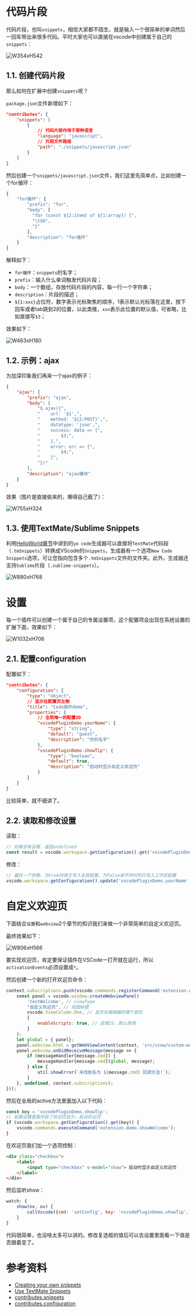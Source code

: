 # 代码片段

代码片段，也叫`snippets`，相信大家都不陌生，就是输入一个很简单的单词然后一回车带出来很多代码。平时大家也可以直接在vscode中创建属于自己的`snippets`：

![W354xH542](http://image.haoji.me/201810/20181014_154805_829_3739.png)

## 1.1. 创建代码片段

那么如何在扩展中创建`snippets`呢？

`package.json`文件新增如下：

```json
"contributes": {
    "snippets": [
		{
			// 代码片段作用于那种语言
			"language": "javascript",
			// 片段文件路径
			"path": "./snippets/javascript.json"
    	}
	]
}
```

然后创建一个`snippets/javascript.json`文件，我们这里先简单点，比如创建一个for循环：

```js
{
    "for循环": {
        "prefix": "for",
        "body": [
          "for (const ${2:item} of ${1:array}) {",
          "\t$0",
          "}"
        ],
        "description": "for循环"
    }
}
```

解释如下：

- `for循环`：`snippets`的名字；
- `prefix`：输入什么单词触发代码片段；
- `body`：一个数组，存放代码片段的内容，每一行一个字符串；
- `description`：片段的描述；
- `${1:xxx}`占位符，数字表示光标聚焦的顺序，1表示默认光标落在这里，按下回车或者tab跳到2的位置，以此类推，`xxx`表示此位置的默认值，可省略，比如直接写`$3`；

效果如下：

![W463xH180](http://image.haoji.me/201810/20181014_160218_264_4639.gif)

## 1.2. 示例：ajax

为加深印象我们再来一个ajax的例子：

```json
{
	"ajax": {
        "prefix": "ajax",
        "body": [
            "$.ajax({",
            "    url: '$1',",
            "    method: '${2:POST}',",
            "    datatype: 'json',",
            "    success: data => {",
            "        $3;",
            "    },",
            "    error: err => {",
            "        $4;",
            "    }",
            "})"
        ],
        "description": "ajax模块"
    }
}
```

效果（图片是直接偷来的，懒得自己截了）：

![W755xH324](http://image.haoji.me/201810/20181014_161040_096_7477.gif)

## 1.3. 使用TextMate/Sublime Snippets

利用[HelloWorld章节](http://blog.haoji.me/vscode-plugin-hello-world.html)中讲到的`yo code`生成器可以直接将`TextMate`代码段（`.tmSnippets`）转换成VScode的`Snippets`，生成器有一个选项`New Code Snippets`选项，可让您指向包含多个`.tmSnippets`文件的文件夹。此外，生成器还支持`Sublime`片段（`.sublime-snippets`）。

![W880xH768](http://image.haoji.me/201810/20181014_160819_308_7074.png)

# 设置

每一个插件可以创建一个属于自己的专属设置项，这个配置项会出现在系统设置的扩展下面，效果如下：

![W1032xH706](http://image.haoji.me/201810/20181014_161543_537_8983.png)

## 2.1. 配置configuration

配置如下：

```json
"contributes": {
    "configuration": {
        "type": "object",
		// 显示在配置页左侧
        "title": "Code插件demo",
        "properties": {
			// 全局唯一的配置ID
            "vscodePluginDemo.yourName": {
                "type": "string",
                "default": "guest",
                "description": "你的名字"
            },
            "vscodePluginDemo.showTip": {
                "type": "boolean",
                "default": true,
                "description": "启动时显示自定义欢迎页"
            }
        }
    }
}
```

比较简单，就不细讲了。

## 2.2. 读取和修改设置

读取：

```js
// 如果没有设置，返回undefined
const result = vscode.workspace.getConfiguration().get('vscodePluginDemo.yourName ');
```

修改：

```js
// 最后一个参数，为true时表示写入全局配置，为false或不传时则只写入工作区配置
vscode.workspace.getConfiguration().update('vscodePluginDemo.yourName', '前端艺术家', true);
```

# 自定义欢迎页

下面结合`设置`和`webview`2个章节的知识我们来做一个非常简单的自定义欢迎页。

最终效果如下：

![W806xH566](http://image.haoji.me/201810/20181014_163555_656_6492.png)

要实现欢迎页，肯定要保证插件在VSCode一打开就在运行，所以`activationEvents`必须设置成`*`。

然后创建一个新的打开欢迎页命令：

```js
context.subscriptions.push(vscode.commands.registerCommand('extension.demo.showWelcome', function (uri) {
    const panel = vscode.window.createWebviewPanel(
        'testWelcome', // viewType
        "自定义欢迎页", // 视图标题
        vscode.ViewColumn.One, // 显示在编辑器的哪个部位
        {
            enableScripts: true, // 启用JS，默认禁用
        }
    );
    let global = { panel};
    panel.webview.html = getWebViewContent(context, 'src/view/custom-welcome.html');
    panel.webview.onDidReceiveMessage(message => {
        if (messageHandler[message.cmd]) {
            messageHandler[message.cmd](global, message);
        } else {
            util.showError(`未找到名为 ${message.cmd} 回调方法!`);
        }
    }, undefined, context.subscriptions);
}));
```

然后在全局的active方法里面加入以下代码：

```js
const key = 'vscodePluginDemo.showTip';
// 如果设置里面开启了欢迎页显示，启动欢迎页
if (vscode.workspace.getConfiguration().get(key)) {
    vscode.commands.executeCommand('extension.demo.showWelcome');
}
```

在欢迎页我们加一个选项控制：

```html
<div class="checkbox">
    <label>
        <input type="checkbox" v-model="show"> 启动时显示自定义欢迎页
    </label>
</div>
```

然后监听show：

```js
watch: {
    show(nv, ov) {
        callVscode({cmd: 'setConfig', key: 'vscodePluginDemo.showTip', value: nv}, null);
    }
}
```

代码很简单，也没啥太多可以讲的。修改复选框的值后可以去设置里面看一下值是否跟着变了。

# 参考资料

- [Creating your own snippets](https://code.visualstudio.com/docs/editor/userdefinedsnippets)
- [Use TextMate Snippets](https://code.visualstudio.com/docs/extensions/themes-snippets-colorizers#_using-textmate-snippets)
- [contributes.snippets](https://code.visualstudio.com/docs/extensionAPI/extension-points#_contributessnippets)
- [contributes.configuration](https://code.visualstudio.com/docs/extensionAPI/extension-points#_contributesconfiguration)